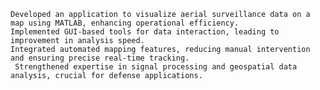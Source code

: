     Developed an application to visualize aerial surveillance data on a map using MATLAB, enhancing operational efficiency.
    Implemented GUI-based tools for data interaction, leading to improvement in analysis speed.
    Integrated automated mapping features, reducing manual intervention and ensuring precise real-time tracking.
     Strengthened expertise in signal processing and geospatial data analysis, crucial for defense applications.
